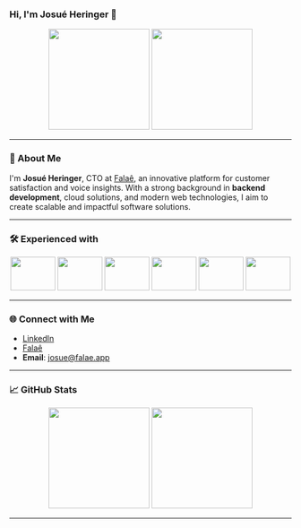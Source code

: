### Hi, I'm Josué Heringer 👋

<div align="center">
  <img height="180em" src="https://github-readme-stats.vercel.app/api?username=josueodh&show_icons=true&theme=tokyonight&include_all_commits=true&count_private=true"/>
  <img height="180em" src="https://github-readme-stats.vercel.app/api/top-langs/?username=josueodh&layout=compact&langs_count=7&theme=tokyonight"/>
</div>

---

### 🚀 About Me

I'm **Josué Heringer**, CTO at [Falaê](https://falae.app), an innovative platform for customer satisfaction and voice insights. With a strong background in **backend development**, cloud solutions, and modern web technologies, I aim to create scalable and impactful software solutions.

---

### 🛠️ Experienced with
<div align="center">
  <img height="60" width="80" src="https://cdn.jsdelivr.net/gh/devicons/devicon/icons/amazonwebservices/amazonwebservices-original-wordmark.svg" />
  <img height="60" width="80" src="https://cdn.jsdelivr.net/gh/devicons/devicon/icons/react/react-original-wordmark.svg" />
  <img height="60" width="80" src="https://cdn.jsdelivr.net/gh/devicons/devicon/icons/nodejs/nodejs-original-wordmark.svg" />
  <img height="60" width="80" src="https://cdn.jsdelivr.net/gh/devicons/devicon/icons/typescript/typescript-original.svg" />
  <img height="60" width="80" src="https://cdn.jsdelivr.net/gh/devicons/devicon/icons/docker/docker-plain-wordmark.svg" />
  <img height="60" width="80" src="https://cdn.jsdelivr.net/gh/devicons/devicon/icons/mysql/mysql-plain-wordmark.svg" />
</div>

---

### 🌐 Connect with Me

- [LinkedIn](https://www.linkedin.com/in/josueheringer/)
- [Falaê](https://falae.app)
- **Email**: josue@falae.app

---

### 📈 GitHub Stats
<div align="center">
  <img height="180em" src="https://github-readme-streak-stats.herokuapp.com/?user=josueodh&theme=tokyonight"/>
  <img height="180em" src="https://activity-graph.herokuapp.com/graph?username=josueodh&theme=tokyonight"/>
</div>

---
